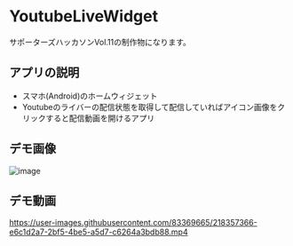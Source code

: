 # YoutubeLiveWidget
サポーターズハッカソンVol.11の制作物になります。

## アプリの説明
- スマホ(Android)のホームウィジェット
- Youtubeのライバーの配信状態を取得して配信していればアイコン画像をクリックすると配信動画を開けるアプリ

## デモ画像
![image](https://user-images.githubusercontent.com/83369665/218357479-65cf821d-d986-4ea9-80a6-aa5b83b2ae80.png)

## デモ動画
https://user-images.githubusercontent.com/83369665/218357366-e6c1d2a7-2bf5-4be5-a5d7-c6264a3bdb88.mp4
